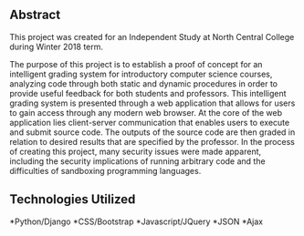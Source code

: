 ## Abstract
This project was created for an Independent Study at North Central College during Winter 2018 term.

The purpose of this project is to establish a proof of concept for an intelligent grading system for introductory computer science courses, analyzing code through both static and dynamic procedures in order to provide useful feedback for both students and professors. This intelligent grading system is presented through a web application that allows for users to gain access through any modern web browser. At the core of the web application lies client-server communication that enables users to execute and submit source code. The outputs of the source code are then graded in relation to desired results that are specified by the professor. In the process of creating this project, many security issues were made apparent, including the security implications of running arbitrary code and the difficulties of sandboxing programming languages.

## Technologies Utilized
*Python/Django
*CSS/Bootstrap
*Javascript/JQuery
*JSON
*Ajax
